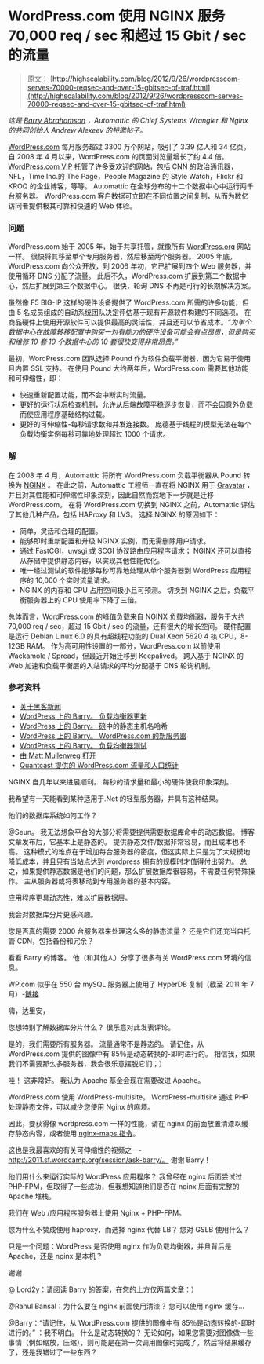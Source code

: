 # WordPress.com 使用 NGINX 服务 70,000 req / sec 和超过 15 Gbit / sec 的流量

> 原文： [http://highscalability.com/blog/2012/9/26/wordpresscom-serves-70000-reqsec-and-over-15-gbitsec-of-traf.html](http://highscalability.com/blog/2012/9/26/wordpresscom-serves-70000-reqsec-and-over-15-gbitsec-of-traf.html)

*这是 [Barry Abrahamson](http://barry.wordpress.com/) ，Automattic 的 Chief Systems Wrangler 和 *Nginx 的共同创始人* Andrew Alexeev 的特邀帖子。*

[WordPress.com](http://wordpress.com/) 每月服务超过 3300 万个网站，吸引了 3.39 亿人和 34 亿页。 自 2008 年 4 月以来，WordPress.com 的页面浏览量增长了约 4.4 倍。 [WordPress.com VIP](http://vip.wordpress.com/) 托管了许多受欢迎的网站，包括 CNN 的政治通讯器，NFL，Time Inc.的 The Page，People Magazine 的 Style Watch，Flickr 和 KROQ 的企业博客，等等。 Automattic 在全球分布的十二个数据中心中运行两千台服务器。 WordPress.com 客户数据可立即在不同位置之间复制，从而为数亿访问者提供极其可靠和快速的 Web 体验。

### 问题

WordPress.com 始于 2005 年，始于共享托管，就像所有 [WordPress.org](http://wordpress.org/) 网站一样。 很快将其移至单个专用服务器，然后移至两个服务器。 2005 年底，WordPress.com 向公众开放，到 2006 年初，它已扩展到四个 Web 服务器，并使用循环 DNS 分配了流量。 此后不久，WordPress.com 扩展到第二个数据中心，然后扩展到第三个数据中心。 很快，轮询 DNS 不再是可行的长期解决方案。

虽然像 F5 BIG-IP 这样的硬件设备提供了 WordPress.com 所需的许多功能，但由 5 名成员组成的自动系统团队决定评估基于现有开源软件构建的不同选项。 在商品硬件上使用开源软件可以提供最高的灵活性，并且还可以节省成本。*“为单个数据中心在故障转移配置中购买一对有能力的硬件设备可能会有点昂贵，但是购买和维修 10 套 10 个数据中心的 10 套很快变得非常昂贵。”*

最初，WordPress.com 团队选择 Pound 作为软件负载平衡器，因为它易于使用且内置 SSL 支持。 在使用 Pound 大约两年后，WordPress.com 需要其他功能和可伸缩性，即：

*   快速重新配置功能，而不会中断实时流量。
*   更好的运行状况检查机制，允许从后端故障平稳逐步恢复，而不会因意外负载而使应用程序基础结构过载。
*   更好的可伸缩性-每秒请求数和并发连接数。 庞德基于线程的模型无法在每个负载均衡实例每秒可靠地处理超过 1000 个请求。

### 解

在 2008 年 4 月，Automattic 将所有 WordPress.com 负载平衡器从 Pound 转换为 [NGINX](http://nginx.com/) 。 在此之前，Automattic 工程师一直在将 NGINX 用于 [Gravatar](http://gravatar.com/) ，并且对其性能和可伸缩性印象深刻，因此自然而然地下一步就是迁移 WordPress.com。 在将 WordPress.com 切换到 NGINX 之前，Automattic 评估了其他几种产品，包括 HAProxy 和 LVS。 选择 NGINX 的原因如下：

*   简单，灵活和合理的配置。
*   能够即时重新配置和升级 NGINX 实例，而无需删除用户请求。
*   通过 FastCGI，uwsgi 或 SCGI 协议路由应用程序请求； NGINX 还可以直接从存储中提供静态内容，以实现其他性能优化。
*   唯一经过测试的软件能够每秒可靠地处理从单个服务器到 WordPress 应用程序的 10,000 个实时流量请求。
*   NGINX 的内存和 CPU 占用空间极小且可预测。 切换到 NGINX 之后，负载平衡服务器上的 CPU 使用率下降了三倍。

总体而言，WordPress.com 的峰值负载来自 NGINX 负载均衡器，服务于大约 70,000 req / sec，超过 15 Gbit / sec 的流量，还有很大的增长空间。 硬件配置是运行 Debian Linux 6.0 的具有超线程功能的 Dual Xeon 5620 4 核 CPU，8-12GB RAM。 作为高可用性设置的一部分，WordPress.com 以前使用 Wackamole / Spread，但最近开始迁移到 Keepalived。 跨入基于 NGINX 的 Web 加速和负载平衡层的入站请求的平均分配基于 DNS 轮询机制。

### 参考资料

*   [关于黑客新闻](http://news.ycombinator.com/item?id=4578258)
*   [WordPress 上的 Barry。 负载均衡器更新](https://barry.wordpress.com/2008/04/28/load-balancer-update/)
*   [WordPress 上的 Barry。 磅](https://barry.wordpress.com/2007/11/01/static-hostname-hashing-in-pound/)中的静态主机名哈希
*   [WordPress 上的 Barry。 WordPress.com 的新服务器](https://barry.wordpress.com/2007/01/31/new-servers-for-wordpresscom/)
*   [WordPress 上的 Barry。 负载均衡器测试](https://barry.wordpress.com/2006/08/30/load-balancer-testing/)
*   [由 Matt Mullenweg 打开](http://en.blog.wordpress.com/2005/11/23/opening-it-up/)
*   [Quantcast 提供的 WordPress.com 流量和人口统计](https://www.quantcast.com/wordpress.com)

NGINX 自几年以来进展顺利。 每秒的请求量和最小的硬件使我印象深刻。

我希望有一天能看到某种适用于.Net 的轻型服务器，并具有这种结果。

他们的数据库系统如何工作？

@Seun。 我无法想象平台的大部分将需要提供需要数据库命中的动态数据。 博客文章发布后，它基本上是静态的。 提供静态文件/数据非常容易，而且成本也不高。 这种模式的难点在于增加每台服务器的密度，但这实际上只是为了大规模地降低成本，并且只有当站点达到 wordpress 拥有的规模时才值得付出努力。 总之，如果提供静态数据是他们的问题，那么扩展数据库很容易，不需要任何特殊操作。 主从服务器或将表移动到专用服务器的基本内容。

应用程序更具动态性，难以扩展数据层。

我会对数据库分片更感兴趣。

您是否真的需要 2000 台服务器来处理这么多的静态流量？ 还是它们还充当自托管 CDN，包括备份和冗余？

看看 Barry 的博客。 他（和其他人）分享了很多有关 WordPress.com 环境的信息。

WP.com 似乎在 550 台 mySQL 服务器上使用了 HyperDB 复制（截至 2011 年 7 月）-[链接](https://barry.wordpress.com/2011/07/20/hyperdb-lag-detection/)

嗨，达里安，

您想特别了解数据库分片什么？ 很乐意对此发表评论。

是的，我们需要所有服务器。 流量通常不是静态的。 请记住，从 WordPress.com 提供的图像中有 85％是动态转换的-即时进行的。 相信我，如果我们不需要那么多服务器，我会很乐意摆脱它们；）

哇！ 这非常好。 我认为 Apache 基金会现在需要改进 Apache。

WordPress.com 使用 WordPress-multisite。
WordPress-multisite 通过 PHP 处理静态文件，可以减少您使用 Nginx 的麻烦。

因此，要获得像 wordpress.com 一样的性能，请在 nginx 的前面放置清漆以缓存静态内容，或者使用 [nginx-maps 指令](http://rtcamp.com/tutorials/nginx-maps-wordpress-multisite-static-files-handling/)。

这也是我最喜欢的有关可伸缩性的视频之一-http://2011.sf.wordcamp.org/session/ask-barry/。
谢谢 Barry！

他们用什么来运行实际的 WordPress 应用程序？ 我曾经在 nginx 后面尝试过 PHP-FPM，但取得了一些成功，但我想知道他们是否在 nginx 后面有完整的 Apache 堆栈。

我们在 Web /应用程序服务器上使用 Nginx + PHP-FPM。

您为什么不赞成使用 haproxy，而选择 nginx 代替 LB？
您对 GSLB 使用什么？

只是一个问题：WordPress 是否使用 nginx 作为负载均衡器，并且背后是 Apache，还是 nginx 是本机？

谢谢

@ Lord2y：请阅读 Barry 的答案，在您的上方仅两篇文章：）

@Rahul Bansal：为什么要在 nginx 前面使用清漆？ 您可以使用 nginx 缓存...

@Barry：“请记住，从 WordPress.com 提供的图像中有 85％是动态转换的-即时进行的。” ：我不明白。 什么是动态转换的？ 无论如何，如果您需要对图像做一些事情（例如缩放，压缩），则可能是在第一次调用图像时完成了，然后将结果缓存了，还是我错过了一些东西？